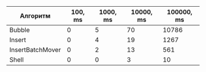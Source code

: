 | Алгоритм         | 100, ms | 1000, ms | 10000, ms | 100000, ms |
|------------------|---------|----------|-----------|------------|
| Bubble           | 0       | 5        | 70        | 10786      |
| Insert           | 0       | 4        | 19        | 1267       |
| InsertBatchMover | 0       | 2        | 13        | 561        |
| Shell            | 0       | 0        | 3         | 10         |

